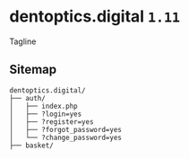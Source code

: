 # dentoptics.digital `1.11`
Tagline
<br>

Sitemap
---
```
dentoptics.digital/
├── auth/
│   ├── index.php
│   ├── ?login=yes
│   ├── ?register=yes
│   ├── ?forgot_password=yes
│   └── ?change_password=yes
├── basket/
```
<br>